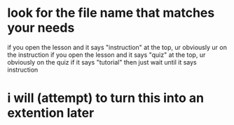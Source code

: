 # look for the file name that matches your needs
if you open the lesson and it says "instruction" at the top, ur obviously ur on the instruction
if you open the lesson and it says "quiz" at the top, ur obviously on the quiz
if it says "tutorial" then just wait until it says instruction

# i will (attempt) to turn this into an extention later

